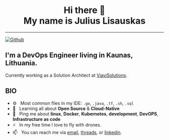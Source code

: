 <div align="center">
  <h1> Hi there 👋 <br>My name is Julius Lisauskas</h1>
</div>

---

[![Github](https://img.shields.io/github/followers/xor22h?label=Follow&style=social)](https://github.com/xor22h)

## I'm a DevOps Engineer living in Kaunas, Lithuania. 

Currently working as a Solution Architect at [ViaviSolutions](https://viavisolutions.com).

## BIO

- ⚙️&nbsp;&nbsp; Most common files in my IDE: `.go`, `.java`, `.tf`, `.sh`, `.sql`
- 🌱&nbsp;&nbsp; Learning all about **Open Source** & **Cloud-Native**
- 💬&nbsp;&nbsp; Ping me about **linux**, **Docker**, **Kubernetes**, **development**, **DevOPS**, **Infrastructure as code**
- ⚡️&nbsp;&nbsp; In my free time I love to fly with drones. 
- 📫&nbsp;&nbsp; You can reach me via [email], [threads], or [linkedin].

[email]: mailto:julius@lisauskas.lt
[threads]: https://threads.net/xor22h
[linkedin]: https://www.linkedin.com/in/juliuslisauskas/
[youtube]: https://youtube.com/@xor22h
